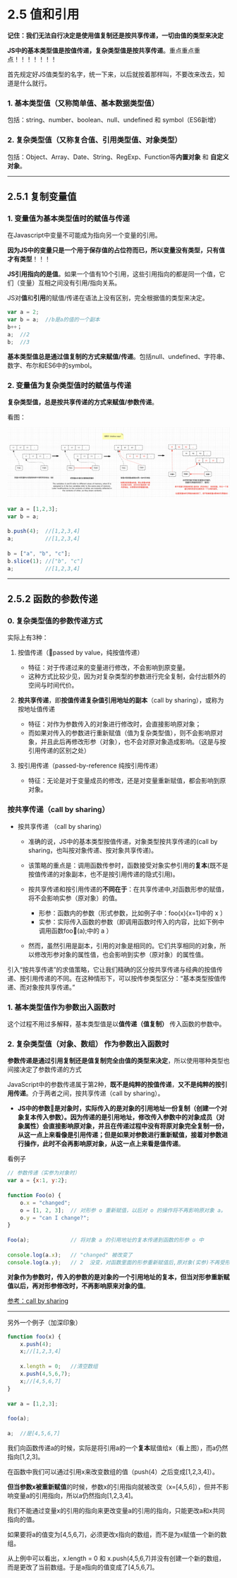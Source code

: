 
# 2.5 值和引用

**记住：我们无法自行决定是使用值复制还是按共享传递，一切由值的类型来决定**

**JS中的基本类型值是按值传递，复杂类型值是按共享传递**。重点重点重点！！！！！！！

首先规定好JS值类型的名字，统一下来，以后就按着那样叫，不要改来改去，知道是什么就行。

### **1. 基本类型值**（又称简单值、基本数据类型值）

包括：string、number、boolean、null、undefined 和 symbol（ES6新增）

### **2. 复杂类型值**（又称**复合值**、**引用类型值**、**对象类型**）

包括：Object、Array、Date、String、RegExp、Function等**内置对象** 和 **自定义对象**。

---

## **2.5.1 复制变量值**

### 1. 变量值为**基本类型值**时的赋值与传递

在Javascript中变量不可能成为指向另一个变量的引用。

**因为JS中的变量只是一个用于保存值的占位符而已，所以变量没有类型，只有值才有类型**！！！

**JS引用指向的是值**。如果一个值有10个引用，这些引用指向的都是同一个值，它们（变量）互相之间没有引用/指向关系。

JS对**值**和**引用**的赋值/传递在语法上没有区别，完全根据值的类型来决定。

```js
var a = 2;
var b = a;  //b是a的值的一个副本
b++；
a;  //2
b;  //3
```

**基本类型值总是通过值复制的方式来赋值/传递**。包括null、undefined、字符串、数字、布尔和ES6中的symbol。


### 2. 变量值为**复杂类型值**时的赋值与传递

**复杂类型值，总是按共享传递的方式来赋值/参数传递**。

看图：

![浅拷贝](images/浅拷贝-2.png)

```js
var a = [1,2,3];
var b = a;

b.push(4);  //[1,2,3,4]
a;          //[1,2,3,4]

b = ["a", "b", "c"];
b.slice(1); //["b", "c"]
a;          //[1,2,3,4]
```

---

## **2.5.2 函数的参数传递**

### 0. **复杂类型值的参数传递方式**

实际上有3种：

1. 按值传递（passed by value，纯按值传递）

    - 特征：对于传递过来的变量进行修改，不会影响到原变量。
    - 这种方式比较少见，因为对复杂类型的参数进行完全复制，会付出额外的空间与时间代价。


2. **按共享传递**，即**按值传递复杂值引用地址的副本**（call by sharing），或称为按地址值传递

    - 特征：对作为参数传入的对象进行修改时，会直接影响原对象；
    - 而如果对传入的参数进行重新赋值（值为复杂类型值），则不会影响原对象，并且此后再修改形参（对象），也不会对原对象造成影响。（这是与按引用传递的区别之处）

3. 按引用传递（passed-by-reference 纯按引用传递）

    - 特征：无论是对于变量成员的修改，还是对变量重新赋值，都会影响到原对象。

### **按共享传递**（call by sharing）

- 按共享传递 （call by sharing）
    - 准确的说，JS中的基本类型按值传递，对象类型按共享传递的(call by sharing，也叫按对象传递、按对象共享传递)。

    - 该策略的重点是：调用函数传参时，函数接受对象实参引用的**复本**(既不是按值传递的对象副本，也不是按引用传递的隐式引用)。 
    
    - 按共享传递和按引用传递的**不同在于**：在共享传递中,对函数形参的赋值，将不会影响实参（原对象）的值。

        - 形参：函数内的参数（形式参数，比如例子中：foo(x){x=1}中的 x ）
        - 实参：实际传入函数的参数（即调用函数时传入的内容，比如下例中调用函数foo(a);中的 a ）

    - 然而，虽然引用是副本，引用的对象是相同的。它们共享相同的对象，所以修改形参对象的属性值，也会影响到实参（原对象）的属性值。

引入“按共享传递”的求值策略，它让我们精确的区分按共享传递与经典的按值传递、按引用传递的不同。在这种情形下，可以按传参类型区分：“基本类型按值传递、而对象按共享传递。”


### 1. **基本类型值**作为参数出入函数时

这个过程不用过多解释，基本类型值是以**值传递（值复制）** 传入函数的参数中。

### 2. **复杂类型值（对象、数组）** 作为参数出入函数时

**参数传递是通过引用复制还是值复制完全由值的类型来决定**，所以使用哪种类型也间接决定了参数传递的方式

JavaScript中的参数传递属于第2种，**既不是纯粹的按值传递**，**又不是纯粹的按引用传递**。介于两者之间，按共享传递（call by sharing）。

- **JS中的参数是对象时，实际传入的是对象的引用地址一份复制（创建一个对象复本传入参数）。因为传递的是引用地址，修改传入参数中的对象成员（对象属性）会直接影响原对象，并且在传递过程中没有将原对象完全复制一份，从这一点上来看像是引用传递；但是如果对参数进行重新赋值，接着对参数进行操作，此时不会再影响原对象，从这一点上来看是值传递**。

看例子

```js
// 参数传递（实参为对象时）
var a = {x:1, y:2};

function Foo(o) {
    o.x = "changed";
    o = [1, 2, 3];  // 对形参 o 重新赋值，以后对 o 的操作将不再影响原对象 a。
    o.y = "can I change?";
}

Foo(a);             // 将对象 a 的引用地址的复本传递到函数的形参 o 中

console.log(a.x);   // "changed" 被改变了
console.log(a.y);   // 2  没变，对函数里面的形参重新赋值后,原对象(实参)不再受形参的影响
```

**对象作为参数时，传入的参数的是对象的一个引用地址的复本，但当对形参重新赋值以后，再对形参修改时，不再影响原来对象的值**。

[参考：call by sharing](http://bosn.me/js/js-call-by-sharing/)

----

另外一个例子（加深印象）

```js
function foo(x) {
    x.push(4);
    x;//[1,2,3,4]

    x.length = 0;   //清空数组
    x.push(4,5,6,7);
    x;//[4,5,6,7]
}

var a = [1,2,3];

foo(a);

a;  //是[4,5,6,7]
```

我们向函数传递a的时候，实际是将引用a的一个**复本**赋值给x（看上图），而a仍然指向[1,2,3]。

在函数中我们可以通过引用x来改变数组的值（push(4）之后变成[1,2,3,4]）。

**但当参数x被重新赋值**的时候，参数x的引用指向就被改变（x=[4,5,6]），但并不影响变量a的引用指向，所以a仍然指向[1,2,3,4]。

我们不能通过变量x的引用的指向来更改变量a的引用的指向，只能更改a和x共同指向的值。

如果要将a的值变为[4,5,6,7]，必须更改x指向的数组，而不是为x赋值一个新的数组。


从上例中可以看出，x.length = 0 和 x.push(4,5,6,7)并没有创建一个新的数组，而是更改了当前数组。于是a指向的值变成了[4,5,6,7]。

